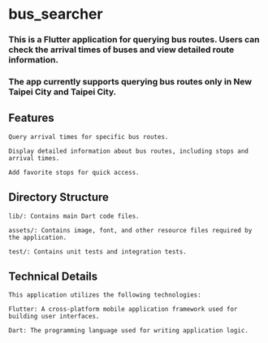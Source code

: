 # bus_searcher

### This is a Flutter application for querying bus routes. Users can check the arrival times of buses and view detailed route information. 

### The app currently supports querying bus routes only in New Taipei City and Taipei City.

## Features
```
Query arrival times for specific bus routes.

Display detailed information about bus routes, including stops and arrival times.

Add favorite stops for quick access.
```
## Directory Structure
```
lib/: Contains main Dart code files.

assets/: Contains image, font, and other resource files required by the application.

test/: Contains unit tests and integration tests.
```

## Technical Details
```
This application utilizes the following technologies:

Flutter: A cross-platform mobile application framework used for building user interfaces.

Dart: The programming language used for writing application logic.
```

